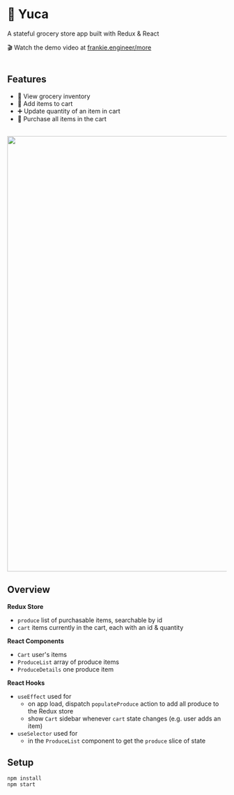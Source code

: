 # 🥬 Yuca
A stateful grocery store app built with Redux & React

🎬 Watch the demo video at [frankie.engineer/more](https://frankie.engineer/more)
<br></br>

## Features 
- 🍍 View grocery inventory
- 🛒 Add items to cart 
- ➕ Update quantity of an item in cart
- 💸 Purchase all items in the cart 
<br></br>

<img src="https://storage.googleapis.com/frankie-esparza-portfolio/gifs/yuca.gif" width="1000">

## Overview
**Redux Store** 
- `produce` list of purchasable items, searchable by id
- `cart` items currently in the cart, each with an id & quantity

**React Components** 
- `Cart` user's items
- `ProduceList` array of produce items
- `ProduceDetails` one produce item 

**React Hooks**
- `useEffect` used for
    - on app load, dispatch `populateProduce` action to add all produce to the Redux store
    - show `Cart` sidebar whenever `cart` state changes (e.g. user adds an item)
- `useSelector` used for
    - in the `ProduceList` component to get the `produce` slice of state

## Setup 
`npm install`  
`npm start`
